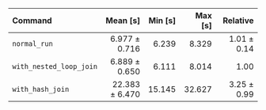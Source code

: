 | Command | Mean [s] | Min [s] | Max [s] | Relative |
|:---|---:|---:|---:|---:|
| `normal_run` | 6.977 ± 0.716 | 6.239 | 8.329 | 1.01 ± 0.14 |
| `with_nested_loop_join` | 6.889 ± 0.650 | 6.111 | 8.014 | 1.00 |
| `with_hash_join` | 22.383 ± 6.470 | 15.145 | 32.627 | 3.25 ± 0.99 |
